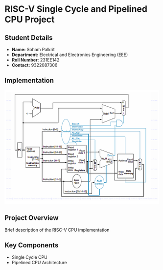# RISC-V Single Cycle and Pipelined CPU Project

## Student Details
- **Name:** Soham Palkrit
- **Department:** Electrical and Electronics Engineering (EEE)
- **Roll Number:** 231EE142
- **Contact:** 9322087306

## Implementation 
![Waveform 1](waveforms/singlecycle.png)


## Project Overview
Brief description of the RISC-V CPU implementation

## Key Components
- Single Cycle CPU
- Pipelined CPU Architecture

